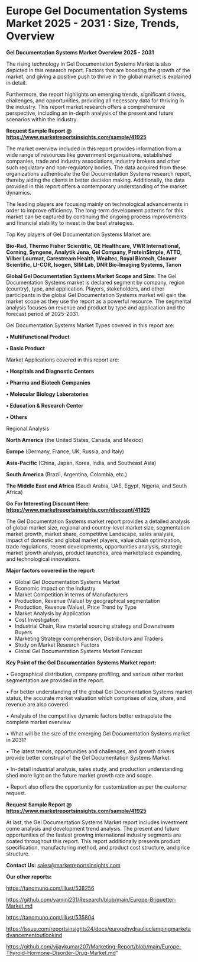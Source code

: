 # Europe Gel Documentation Systems Market 2025 - 2031 : Size, Trends, Overview

<Strong> Gel Documentation Systems Market Overview 2025 - 2031</strong>

The rising technology in Gel Documentation Systems Market is also depicted in this research report. Factors that are boosting the growth of the market, and giving a positive push to thrive in the global market is explained in detail.

Furthermore, the report highlights on emerging trends, significant drivers, challenges, and opportunities, providing all necessary data for thriving in the industry. This report market research offers a comprehensive perspective, including an in-depth analysis of the present and future scenarios within the industry.

<strong>Request Sample Report @ <a href=https://www.marketreportsinsights.com/sample/41925>https://www.marketreportsinsights.com/sample/41925</a></strong>

The market overview included in this report provides information from a wide range of resources like government organizations, established companies, trade and industry associations, industry brokers and other such regulatory and non-regulatory bodies. The data acquired from these organizations authenticate the Gel Documentation Systems research report, thereby aiding the clients in better decision making. Additionally, the data provided in this report offers a contemporary understanding of the market dynamics.

The leading players are focusing mainly on technological advancements in order to improve efficiency. The long-term development patterns for this market can be captured by continuing the ongoing process improvements and financial stability to invest in the best strategies.

Top Key players of Gel Documentation Systems Market are:

<strong>Bio-Rad, Thermo Fisher Scientific, GE Healthcare, VWR International, Corning, Syngene, Analytik Jena, Gel Company, ProteinSimple, ATTO, Vilber Lourmat, Carestream Health, Wealtec, Royal Biotech, Cleaver Scientific, LI-COR, Isogen, SIM Lab, DNR Bio-Imaging Systems, Tanon</strong>

<strong><b>Global Gel Documentation Systems Market Scope and Size:</b></strong>
The Gel Documentation Systems market is declared segment by company, region (country), type, and application. Players, stakeholders, and other participants in the global Gel Documentation Systems market will gain the market scope as they use the report as a powerful resource. The segmental analysis focuses on revenue and product by type and application and the forecast period of 2025-2031.

Gel Documentation Systems Market Types covered in this report are:

<strong>•  Multifunctional Product

•  Basic Product</strong>

Market Applications covered in this report are:

<strong>•  Hospitals and Diagnostic Centers

•  Pharma and Biotech Companies

•  Molecular Biology Laboratories

•  Education & Research Center

•  Others</strong> 

Regional Analysis

<strong>North America</strong> (the United States, Canada, and Mexico)

<strong>Europe</strong> (Germany, France, UK, Russia, and Italy)

<strong>Asia-Pacific</strong> (China, Japan, Korea, India, and Southeast Asia)

<strong>South America</strong> (Brazil, Argentina, Colombia, etc.)

<strong>The Middle East and Africa</strong> (Saudi Arabia, UAE, Egypt, Nigeria, and South Africa)

<strong>Go For Interesting Discount Here: <a href=https://www.marketreportsinsights.com/discount/41925>https://www.marketreportsinsights.com/discount/41925</a></strong>

The Gel Documentation Systems market report provides a detailed analysis of global market size, regional and country-level market size, segmentation market growth, market share, competitive Landscape, sales analysis, impact of domestic and global market players, value chain optimization, trade regulations, recent developments, opportunities analysis, strategic market growth analysis, product launches, area marketplace expanding, and technological innovations.

<strong><b>Major factors covered in the report:</b></strong>
<ul>
  <li>Global Gel Documentation Systems Market </li>
  <li>Economic Impact on the Industry</li>
  <li>Market Competition in terms of Manufacturers</li>
  <li>Production, Revenue (Value) by geographical segmentation</li>
  <li>Production, Revenue (Value), Price Trend by Type</li>
  <li>Market Analysis by Application</li>
  <li>Cost Investigation</li>
  <li>Industrial Chain, Raw material sourcing strategy and Downstream Buyers</li>
  <li>Marketing Strategy comprehension, Distributors and Traders</li>
  <li>Study on Market Research Factors</li>
  <li>Global Gel Documentation Systems Market Forecast</li>
</ul>

<strong><b>Key Point of the Gel Documentation Systems Market report:</b></strong>

• Geographical distribution, company profiling, and various other market segmentation are provided in the report.

• For better understanding of the global Gel Documentation Systems market status, the accurate market valuation which comprises of size, share, and revenue are also covered.

• Analysis of the competitive dynamic factors better extrapolate the complete market overview

• What will be the size of the emerging Gel Documentation Systems market in 2031?

• The latest trends, opportunities and challenges, and growth drivers provide better construal of the Gel Documentation Systems Market.

• In-detail industrial analysis, sales study, and production understanding shed more light on the future market growth rate and scope.

• Report also offers the opportunity for customization as per the customer request.

<strong>Request Sample Report @ <a href=https://www.marketreportsinsights.com/sample/41925>https://www.marketreportsinsights.com/sample/41925</a></strong>

At last, the Gel Documentation Systems Market report includes investment come analysis and development trend analysis. The present and future opportunities of the fastest growing international industry segments are coated throughout this report. This report additionally presents product specification, manufacturing method, and product cost structure, and price structure.

<strong>Contact Us:</strong>
sales@marketreportsinsights.com

<strong>Our other reports:</strong>

<a href=https://tanomuno.com/illust/538256>https://tanomuno.com/illust/538256</a>

<a href=https://github.com/yamini231/Research/blob/main/Europe-Briquetter-Market.md>https://github.com/yamini231/Research/blob/main/Europe-Briquetter-Market.md</a>

<a href=https://tanomuno.com/illust/535804>https://tanomuno.com/illust/535804</a>

<a href=https://issuu.com/reportsinsights24/docs/europehydraulicclampingmarketadvancementoutlookind>https://issuu.com/reportsinsights24/docs/europehydraulicclampingmarketadvancementoutlookind</a>

<a href=https://github.com/vijaykumar207/Marketing-Report/blob/main/Europe-Thyroid-Hormone-Disorder-Drug-Market.md>https://github.com/vijaykumar207/Marketing-Report/blob/main/Europe-Thyroid-Hormone-Disorder-Drug-Market.md</a>"
